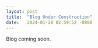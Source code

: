 ```yaml
---
layout: post
title:  "Blog Under Construction"
date:   2024-01-28 02:59:52 -0800
---
```

Blog coming soon.
